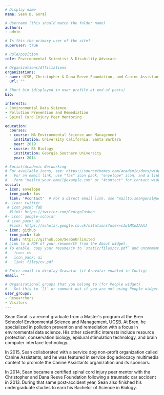 ```yaml
---
# Display name
name: Sean D. Goral

# Username (this should match the folder name)
authors:
- admin

# Is this the primary user of the site?
superuser: true

# Role/position
role: Environmental Scientist & Disability Advocate

# Organizations/Affiliations
organizations:
- name: UCSB, Christopher & Dana Reeve Foundation, and Canine Assistants
  url: ""

# Short bio (displayed in user profile at end of posts)
bio:

interests:
- Environmental Data Science
- Pollution Prevention and Remediation
- Spinal Cord Injury Peer Mentoring

education:
  courses:
  - course: MA Environmental Science and Management
    institution: University California, Santa Barbara
    year: 2019
  - course: BS Biology
    institution: Georgia Southern University
    year: 2014

# Social/Academic Networking
# For available icons, see: https://sourcethemes.com/academic/docs/widgets/#icons
#   For an email link, use "fas" icon pack, "envelope" icon, and a link in the
#   form "mailto:your-email@example.com" or "#contact" for contact widget.
social:
- icon: envelope
  icon_pack: fas
  link: '#contact'  # For a direct email link, use "mailto:seangoral@ucsb.edu".
#- icon: twitter
 # icon_pack: fab
  #link: https://twitter.com/GeorgeCushen
#- icon: google-scholar
 # icon_pack: ai
  #link: https://scholar.google.co.uk/citations?user=sIwtMXoAAAAJ
- icon: github
  icon_pack: fab
  link: https://github.com/SeaGoUnlimited
# Link to a PDF of your resume/CV from the About widget.
# To enable, copy your resume/CV to `static/files/cv.pdf` and uncomment the lines below.  
# - icon: cv
#   icon_pack: ai
#   link: files/cv.pdf

# Enter email to display Gravatar (if Gravatar enabled in Config)
email: ""
  
# Organizational groups that you belong to (for People widget)
#   Set this to `[]` or comment out if you are not using People widget.  
user_groups:
- Researchers
- Visitors
---
```


Sean Goral is a recent graduate from a Master's program at the Bren Schoolof Environmental Science and Management, UCSB. At Bren, he specialized in pollution prevention and remediation with a focus in environmental data science. His other scientific interests include resource protection, conservation biology, epidural stimulation technology, and brain computer interface technology. 

In 2015, Sean collaborated with a service dog non-profit organization called Canine Assistants, and he was featured in service dog advocacy multimedia content to promote the Canine Assistants organization and its sponsors.

In 2014, Sean became a certified spinal cord injury peer mentor with the Christopher and Dana Reeve Foundation following a traumatic car accident in 2013. During that same post-accident year, Sean also finished his undergraduate studies to earn his Bachelor of Science in Biology.
